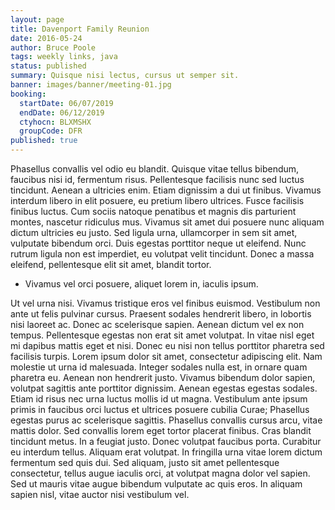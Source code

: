 ```yaml
---
layout: page
title: Davenport Family Reunion
date: 2016-05-24
author: Bruce Poole
tags: weekly links, java
status: published
summary: Quisque nisi lectus, cursus ut semper sit.
banner: images/banner/meeting-01.jpg
booking:
  startDate: 06/07/2019
  endDate: 06/12/2019
  ctyhocn: BLXMSHX
  groupCode: DFR
published: true
---
```

Phasellus convallis vel odio eu blandit. Quisque vitae tellus bibendum, faucibus nisi id, fermentum risus. Pellentesque facilisis nunc sed luctus tincidunt. Aenean a ultricies enim. Etiam dignissim a dui ut finibus. Vivamus interdum libero in elit posuere, eu pretium libero ultrices. Fusce facilisis finibus luctus. Cum sociis natoque penatibus et magnis dis parturient montes, nascetur ridiculus mus. Vivamus sit amet dui posuere nunc aliquam dictum ultricies eu justo. Sed ligula urna, ullamcorper in sem sit amet, vulputate bibendum orci. Duis egestas porttitor neque ut eleifend. Nunc rutrum ligula non est imperdiet, eu volutpat velit tincidunt. Donec a massa eleifend, pellentesque elit sit amet, blandit tortor.

* Vivamus vel orci posuere, aliquet lorem in, iaculis ipsum.

Ut vel urna nisi. Vivamus tristique eros vel finibus euismod. Vestibulum non ante ut felis pulvinar cursus. Praesent sodales hendrerit libero, in lobortis nisi laoreet ac. Donec ac scelerisque sapien. Aenean dictum vel ex non tempus. Pellentesque egestas non erat sit amet volutpat. In vitae nisl eget mi dapibus mattis eget et nisi. Donec eu nisi non tellus porttitor pharetra sed facilisis turpis. Lorem ipsum dolor sit amet, consectetur adipiscing elit. Nam molestie ut urna id malesuada. Integer sodales nulla est, in ornare quam pharetra eu. Aenean non hendrerit justo. Vivamus bibendum dolor sapien, volutpat sagittis ante porttitor dignissim. Aenean egestas egestas sodales. Etiam id risus nec urna luctus mollis id ut magna.
Vestibulum ante ipsum primis in faucibus orci luctus et ultrices posuere cubilia Curae; Phasellus egestas purus ac scelerisque sagittis. Phasellus convallis cursus arcu, vitae mattis dolor. Sed convallis lorem eget tortor placerat finibus. Cras blandit tincidunt metus. In a feugiat justo. Donec volutpat faucibus porta. Curabitur eu interdum tellus. Aliquam erat volutpat. In fringilla urna vitae lorem dictum fermentum sed quis dui. Sed aliquam, justo sit amet pellentesque consectetur, tellus augue iaculis orci, at volutpat magna dolor vel sapien. Sed ut mauris vitae augue bibendum vulputate ac quis eros. In aliquam sapien nisl, vitae auctor nisi vestibulum vel.
